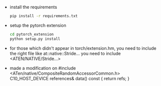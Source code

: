 - install the requirements
    ```bash
    pip install -r requirements.txt
    ```

- setup the pytorch extension
    ```bash
    cd pytorch_extension
    python setup.py install
    ```

- for those which didn't appear in torch/extension.hm, you need to include the right file like
    at::native::Stride...
    you need to include <ATEN/NATIVE/Stride...>

- made a modification on #include <ATen/native/CompositeRandomAccessorCommon.h>
    C10_HOST_DEVICE
  references& data() const {
    return refs;
  }